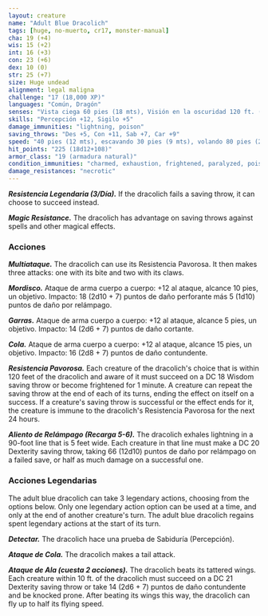 ```yaml
---
layout: creature
name: "Adult Blue Dracolich"
tags: [huge, no-muerto, cr17, monster-manual]
cha: 19 (+4)
wis: 15 (+2)
int: 16 (+3)
con: 23 (+6)
dex: 10 (0)
str: 25 (+7)
size: Huge undead
alignment: legal maligna
challenge: "17 (18,000 XP)"
languages: "Común, Dragón"
senses: "Vista ciega 60 pies (18 mts), Visión en la oscuridad 120 ft. (36 mts)"
skills: "Percepción +12, Sigilo +5"
damage_immunities: "lightning, poison"
saving_throws: "Des +5, Con +11, Sab +7, Car +9"
speed: "40 pies (12 mts), escavando 30 pies (9 mts), volando 80 pies (24 mts)"
hit_points: "225 (18d12+108)"
armor_class: "19 (armadura natural)"
condition_immunities: "charmed, exhaustion, frightened, paralyzed, poisoned"
damage_resistances: "necrotic"
---
```


***Resistencia Legendaria (3/Día).*** If the dracolich fails a saving throw, it can choose to succeed instead.

***Magic Resistance.*** The dracolich has advantage on saving throws against spells and other magical effects.

### Acciones

***Multiataque.*** The dracolich can use its Resistencia Pavorosa. It then makes three attacks: one with its bite and two with its claws.

***Mordisco.*** Ataque de arma cuerpo a cuerpo: +12 al ataque, alcance 10 pies, un objetivo. Impacto: 18 (2d10 + 7) puntos de daño perforante más 5 (1d10) puntos de daño por relámpago.

***Garras.*** Ataque de arma cuerpo a cuerpo: +12 al ataque, alcance 5 pies, un objetivo. Impacto: 14 (2d6 + 7) puntos de daño cortante.

***Cola.*** Ataque de arma cuerpo a cuerpo: +12 al ataque, alcance 15 pies, un objetivo. Impacto: 16 (2d8 + 7) puntos de daño contundente.

***Resistencia Pavorosa.*** Each creature of the dracolich's choice that is within 120 feet of the dracolich and aware of it must succeed on a DC 18 Wisdom saving throw or become frightened for 1 minute. A creature can repeat the saving throw at the end of each of its turns, ending the effect on itself on a success. If a creature's saving throw is successful or the effect ends for it, the creature is immune to the dracolich's Resistencia Pavorosa for the next 24 hours.

***Aliento de Relámpago (Recarga 5-6).*** The dracolich exhales lightning in a 90-foot line that is 5 feet wide. Each creature in that line must make a DC 20 Dexterity saving throw, taking 66 (12d10) puntos de daño por relámpago on a failed save, or half as much damage on a successful one.

### Acciones Legendarias

The adult blue dracolich can take 3 legendary actions, choosing from the options below. Only one legendary action option can be used at a time, and only at the end of another creature's turn. The adult blue dracolich regains spent legendary actions at the start of its turn.

***Detectar.*** The dracolich hace una prueba de Sabiduría (Percepción).

***Ataque de Cola.*** The dracolich makes a tail attack.

***Ataque de Ala (cuesta 2 acciones).*** The dracolich beats its tattered wings. Each creature within 10 ft. of the dracolich must succeed on a DC 21 Dexterity saving throw or take 14 (2d6 + 7) puntos de daño contundente and be knocked prone. After beating its wings this way, the dracolich can fly up to half its flying speed.